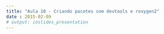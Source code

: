 ```yaml
---
title: "Aula 10 - Criando pacotes com devtools e roxygen2"
date : 2015-02-09
# output: ioslides_presentation
---
```

